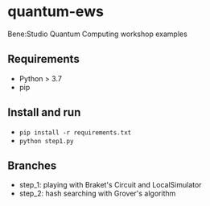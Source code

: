# quantum-ews

Bene:Studio Quantum Computing workshop examples

## Requirements

- Python > 3.7
- pip

## Install and run

- ```pip install -r requirements.txt```
- ```python step1.py```

## Branches

- step_1: playing with Braket's Circuit and LocalSimulator
- step_2: hash searching with Grover's algorithm